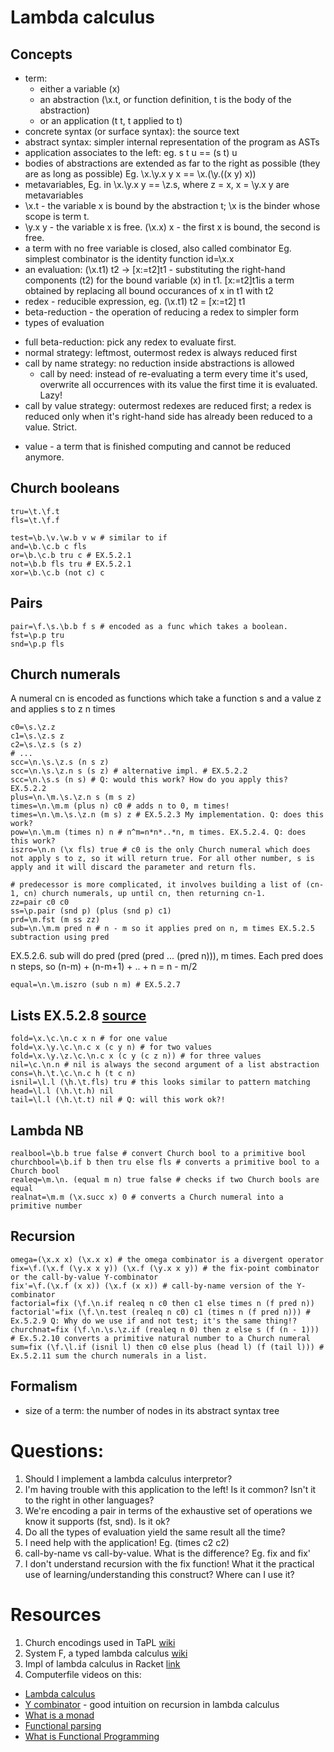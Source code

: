 # Lambda calculus

## Concepts
* term:
  - either a variable (x)
  - an abstraction (\x.t, or function definition, t is the body of the abstraction)
  - or an application (t t, t applied to t)
* concrete syntax (or surface syntax): the source text
* abstract syntax: simpler internal representation of the program as ASTs
* application associates to the left: eg. s t u == (s t) u
* bodies of abstractions are extended as far to the right as possible (they are as long as possible)
  Eg. \x.\y.x y x == \x.(\y.((x y) x))
* metavariables,
  Eg. in \x.\y.x y == \z.s, where z = x, x = \y.x y are metavariables
* \x.t - the variable x is bound by the abstraction t; \x is the binder whose scope is term t.
* \y.x y - the variable x is free. (\x.x) x - the first x is bound, the second is free.
* a term with no free variable is closed, also called combinator
  Eg. simplest combinator is the identity function id=\x.x
* an evaluation: (\x.t1) t2 -> [x:=t2]t1 - substituting the right-hand components (t2) for the bound variable (x) in t1.
  [x:=t2]t1is a term obtained by replacing all bound occurances of x in t1 with t2
* redex - reducible expression, eg. (\x.t1) t2 = [x:=t2] t1
* beta-reduction - the operation of reducing a redex to simpler form
* types of evaluation
- full beta-reduction: pick any redex to evaluate first.
- normal strategy: leftmost, outermost redex is always reduced first
- call by name strategy: no reduction inside abstractions is allowed
  - call by need: instead of re-evaluating a term every time it's used, overwrite all occurrences with its value the first time it is evaluated. Lazy!
- call by value strategy: outermost redexes are reduced first; a redex is reduced only when it's right-hand side has already been reduced to a value. Strict.
* value - a term that is finished computing and cannot be reduced anymore.

## Church booleans
```
tru=\t.\f.t
fls=\t.\f.f

test=\b.\v.\w.b v w # similar to if
and=\b.\c.b c fls
or=\b.\c.b tru c # EX.5.2.1
not=\b.b fls tru # EX.5.2.1
xor=\b.\c.b (not c) c
```

## Pairs
```
pair=\f.\s.\b.b f s # encoded as a func which takes a boolean.
fst=\p.p tru
snd=\p.p fls
```

## Church numerals
A numeral cn is encoded as functions which take a function s and a value z and
applies s to z n times
```
c0=\s.\z.z
c1=\s.\z.s z
c2=\s.\z.s (s z)
# ...
scc=\n.\s.\z.s (n s z)
scc=\n.\s.\z.n s (s z) # alternative impl. # EX.5.2.2
scc=\n.\s.s (n s) # Q: would this work? How do you apply this? EX.5.2.2
plus=\n.\m.\s.\z.n s (m s z)
times=\n.\m.m (plus n) c0 # adds n to 0, m times!
times=\n.\m.\s.\z.n (m s) z # EX.5.2.3 My implementation. Q: does this work?
pow=\n.\m.m (times n) n # n^m=n*n*..*n, m times. EX.5.2.4. Q: does this work?
iszro=\n.n (\x fls) true # c0 is the only Church numeral which does not apply s to z, so it will return true. For all other number, s is apply and it will discard the parameter and return fls.

# predecessor is more complicated, it involves building a list of (cn-1, cn) church numerals, up until cn, then returning cn-1.
zz=pair c0 c0
ss=\p.pair (snd p) (plus (snd p) c1)
prd=\m.fst (m ss zz)
sub=\n.\m.m pred n # n - m so it applies pred on n, m times EX.5.2.5 subtraction using pred
```
EX.5.2.6. sub will do pred (pred (pred ... (pred n))), m times. Each pred does n steps, so (n-m) + (n-m+1) + .. + n = n - m/2
```
equal=\n.\m.iszro (sub n m) # EX.5.2.7
```

## Lists EX.5.2.8 [source](https://en.wikipedia.org/wiki/Church_encoding#Represent_the_list_using_right_fold)
```
fold=\x.\c.\n.c x n # for one value
fold=\x.\y.\c.\n.c x (c y n) # for two values
fold=\x.\y.\z.\c.\n.c x (c y (c z n)) # for three values
nil=\c.\n.n # nil is always the second argument of a list abstraction
cons=\h.\t.\c.\n.c h (t c n)
isnil=\l.l (\h.\t.fls) tru # this looks similar to pattern matching
head=\l.l (\h.\t.h) nil
tail=\l.l (\h.\t.t) nil # Q: will this work ok?!
```

## Lambda NB
```
realbool=\b.b true false # convert Church bool to a primitive bool
churchbool=\b.if b then tru else fls # converts a primitive bool to a Church bool
realeq=\m.\n. (equal m n) true false # checks if two Church bools are equal
realnat=\m.m (\x.succ x) 0 # converts a Church numeral into a primitive number
```

## Recursion
```
omega=(\x.x x) (\x.x x) # the omega combinator is a divergent operator
fix=\f.(\x.f (\y.x x y)) (\x.f (\y.x x y)) # the fix-point combinator or the call-by-value Y-combinator
fix'=\f.(\x.f (x x)) (\x.f (x x)) # call-by-name version of the Y-combinator
factorial=fix (\f.\n.if realeq n c0 then c1 else times n (f pred n))
factorial'=fix (\f.\n.test (realeq n c0) c1 (times n (f pred n))) # Ex.5.2.9 Q: Why do we use if and not test; it's the same thing!?
churchnat=fix (\f.\n.\s.\z.if (realeq n 0) then z else s (f (n - 1))) # Ex.5.2.10 converts a primitive natural number to a Church numeral
sum=fix (\f.\l.if (isnil l) then c0 else plus (head l) (f (tail l))) # Ex.5.2.11 sum the church numerals in a list.
```

## Formalism
- size of a term: the number of nodes in its abstract syntax tree

# Questions:
1. Should I implement a lambda calculus interpretor?
2. I'm having trouble with this application to the left! Is it common? Isn't it to the right in other languages?
3. We're encoding a pair in terms of the exhaustive set of operations we know it supports (fst, snd). Is it ok?
4. Do all the types of evaluation yield the same result all the time?
5. I need help with the application! Eg. (times c2 c2)
6. call-by-name vs call-by-value. What is the difference? Eg. fix and fix'
7. I don't understand recursion with the fix function! What it the practical use of learning/understanding this construct? Where can I use it?

# Resources
1. Church encodings used in TaPL [wiki](https://en.wikipedia.org/wiki/Church_encoding#List_encodings)
2. System F, a typed lambda calculus [wiki](https://en.wikipedia.org/wiki/System_F)
3. Impl of lambda calculus in Racket [link](http://matt.might.net/articles/compiling-up-to-lambda-calculus/)
4. Computerfile videos on this:
  - [Lambda calculus](https://www.youtube.com/watch?v=eis11j_iGMs)
  - [Y combinator](https://www.youtube.com/watch?v=9T8A89jgeTI) - good intuition on recursion in lambda calculus
  - [What is a monad](https://www.youtube.com/watch?v=t1e8gqXLbsU)
  - [Functional parsing](https://www.youtube.com/watch?v=dDtZLm7HIJs)
  - [What is Functional Programming](https://www.youtube.com/watch?v=LnX3B9oaKzw)
